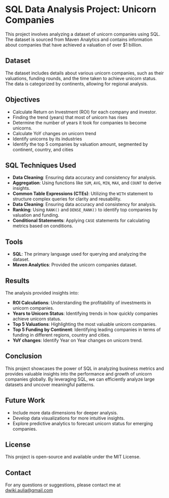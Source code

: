 # SQL Data Analysis Project: Unicorn Companies

This project involves analyzing a dataset of unicorn companies using SQL. The dataset is sourced from Maven Analytics and contains information about companies that 
have achieved a valuation of over $1 billion.

## Dataset

The dataset includes details about various unicorn companies, such as their valuations, funding rounds, and the time taken to achieve unicorn status.
The data is categorized by continents, allowing for regional analysis.

## Objectives

- Calculate Return on Investment (ROI) for each company and investor.
- Finding the trend (years) that most of unicorn has rises
- Determine the number of years it took for companies to become unicorns.
- Calculate YoY changes on unicorn trend 
- Identify unicorns by its industries
- Identify the top 5 companies by valuation amount, segmented by continent, country, and cities

## SQL Techniques Used

- **Data Cleaning**: Ensuring data accuracy and consistency for analysis.
- **Aggregation**: Using functions like `SUM`, `AVG`, `MIN`, `MAX`, and `COUNT` to derive insights.
- **Common Table Expressions (CTEs)**: Utilizing the `WITH` statement to structure complex queries for clarity and reusability.
- **Data Cleaning**: Ensuring data accuracy and consistency for analysis.
- **Ranking**: Using `RANK()` and `DENSE_RANK()` to identify top companies by valuation and funding.
- **Conditional Statements**: Applying `CASE` statements for calculating metrics based on conditions.

## Tools

- **SQL**: The primary language used for querying and analyzing the dataset.
- **Maven Analytics**: Provided the unicorn companies dataset.

## Results

The analysis provided insights into:

- **ROI Calculations**: Understanding the profitability of investments in unicorn companies.
- **Years to Unicorn Status**: Identifying trends in how quickly companies achieve unicorn status.
- **Top 5 Valuations**: Highlighting the most valuable unicorn companies.
- **Top 5 Funding by Continent**: Identifying leading companies in terms of funding in different regions, country and cities.
- **YoY changes**: Identify Year on Year changes on unicorn trend.

## Conclusion

This project showcases the power of SQL in analyzing business metrics and provides valuable insights into the performance and growth of unicorn companies globally. 
By leveraging SQL, we can efficiently analyze large datasets and uncover meaningful patterns.


## Future Work

- Include more data dimensions for deeper analysis.
- Develop data visualizations for more intuitive insights.
- Explore predictive analytics to forecast unicorn status for emerging companies.

## License

This project is open-source and available under the MIT License.

## Contact

For any questions or suggestions, please contact me at dwiki.aulia@gmail.com
